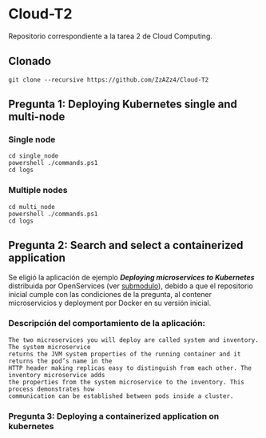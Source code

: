 # Cloud-T2
Repositorio correspondiente a la tarea 2 de Cloud Computing.
## Clonado
```
git clone --recursive https://github.com/ZzAZz4/Cloud-T2
```

## Pregunta 1: Deploying Kubernetes single and multi-node 
### Single node
```
cd single_node
powershell ./commands.ps1
cd logs
```
### Multiple nodes
```
cd multi_node
powershell ./commands.ps1
cd logs
```
## Pregunta 2: Search and select a containerized application 

Se eligió la aplicación de ejemplo **_Deploying microservices to Kubernetes_** distribuida por OpenServices (ver [submodulo](https://github.com/openliberty/guide-kubernetes-intro/tree/bae4d556a9547ddd5fb57225b10f5b1626051930)), debido a que el repositorio inicial cumple con las condiciones de la pregunta, al contener microservicios y deployment por Docker en su versión inicial.
### Descripción del comportamiento de la aplicación: 
```
The two microservices you will deploy are called system and inventory. The system microservice 
returns the JVM system properties of the running container and it returns the pod’s name in the 
HTTP header making replicas easy to distinguish from each other. The inventory microservice adds 
the properties from the system microservice to the inventory. This process demonstrates how 
communication can be established between pods inside a cluster.
```

### Pregunta 3: Deploying a containerized application on kubernetes 

